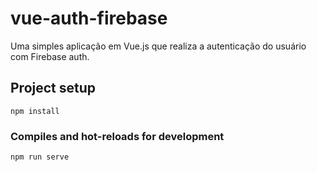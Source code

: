 # vue-auth-firebase
Uma simples aplicação em Vue.js que realiza a autenticação do usuário com Firebase auth.

## Project setup
```
npm install
```

### Compiles and hot-reloads for development
```
npm run serve
```


